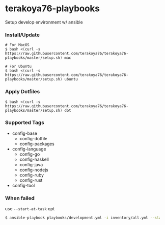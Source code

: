 # terakoya76-playbooks

Setup develop environment w/ ansible

### Install/Update

```shell
# For MacOS
$ bash <(curl -s https://raw.githubusercontent.com/terakoya76/terakoya76-playbooks/master/setup.sh) mac

# For Ubuntu
$ bash <(curl -s https://raw.githubusercontent.com/terakoya76/terakoya76-playbooks/master/setup.sh) ubuntu
```

### Apply Dotfiles

```shell
$ bash <(curl -s https://raw.githubusercontent.com/terakoya76/terakoya76-playbooks/master/setup.sh) dot
```

### Supported Tags
* config-base
  * config-dotfile
  * config-packages
* config-language
  * config-go
  * config-haskell
  * config-java
  * config-nodejs
  * config-ruby
  * config-rust
* config-tool

### When failed
use `--start-at-task` opt
```bash
$ ansible-playbook playbooks/development.yml -i inventory/all.yml --start-at-task="ruby : Set prefix"
```
